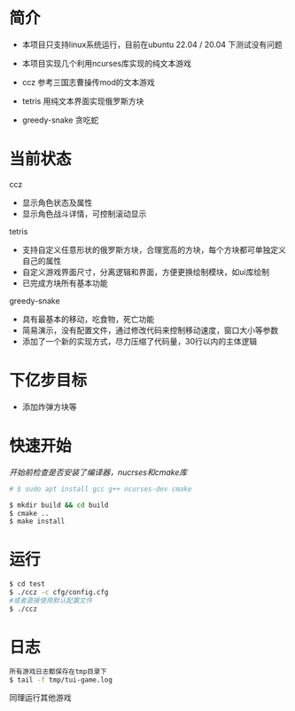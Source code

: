 # 简介
- 本项目只支持linux系统运行，目前在ubuntu 22.04 / 20.04 下测试没有问题
- 本项目实现几个利用ncurses库实现的纯文本游戏

- ccz 参考三国志曹操传mod的文本游戏
- tetris 用纯文本界面实现俄罗斯方块
- greedy-snake 贪吃蛇

# 当前状态
ccz
- 显示角色状态及属性
- 显示角色战斗详情，可控制滚动显示

tetris
- 支持自定义任意形状的俄罗斯方块，合理宽高的方块，每个方块都可单独定义自己的属性
- 自定义游戏界面尺寸，分离逻辑和界面，方便更换绘制模块，如ui库绘制
- 已完成方块所有基本功能

greedy-snake
- 具有最基本的移动，吃食物，死亡功能
- 简易演示，没有配置文件，通过修改代码来控制移动速度，窗口大小等参数
- 添加了一个新的实现方式，尽力压缩了代码量，30行以内的主体逻辑
# 下亿步目标
- 添加炸弹方块等

# 快速开始  
*开始前检查是否安装了编译器，nucrses和cmake库*
```bash
# $ sudo apt install gcc g++ ncurses-dev cmake

$ mkdir build && cd build
$ cmake ..
$ make install
```
# 运行
```bash
$ cd test
$ ./ccz -c cfg/config.cfg
#或者直接使用默认配置文件 
$ ./ccz
```
# 日志
```bash
所有游戏日志都保存在tmp目录下
$ tail -f tmp/tui-game.log
```
同理运行其他游戏